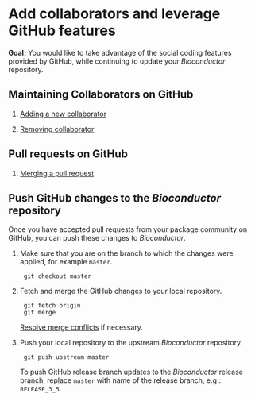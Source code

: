 # Add collaborators and leverage GitHub features

__Goal:__ You would like to take advantage of the social coding
features provided by GitHub, while continuing to update your
_Bioconductor_ repository.

## Maintaining Collaborators on GitHub

1. [Adding a new collaborator][]

2. [Removing collaborator][]

## Pull requests on GitHub

1. [Merging a pull request][]

## Push GitHub changes to the _Bioconductor_ repository

Once you have accepted pull requests from your package community on
GitHub, you can push these changes to _Bioconductor_.

1. Make sure that you are on the branch to which the changes were
   applied, for example `master`.

        git checkout master

1. Fetch and merge the GitHub changes to your local repository.

        git fetch origin
        git merge

    [Resolve merge conflicts][] if necessary.

1. Push your local repository to the upstream _Bioconductor_ repository.

        git push upstream master
    
    To push GitHub release branch updates to the _Bioconductor_
    release branch, replace `master` with name of the release branch,
    e.g.: `RELEASE_3_5`.

[Adding a new collaborator]: https://help.github.com/articles/inviting-collaborators-to-a-personal-repository/
[Removing collaborator]: https://help.github.com/articles/removing-a-collaborator-from-a-personal-repository/
[Merging a pull request]: https://help.github.com/articles/merging-a-pull-request/
[Resolve merge conflicts]: ../resolve-conflicts
